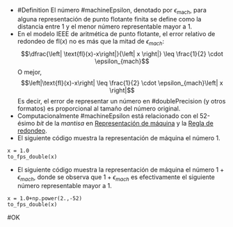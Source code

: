 - #Definition El número #machineEpsilon, denotado por $\epsilon_{\text{mach}}$, para alguna representación de punto flotante finita se define como la distancia entre $1$ y el menor número representable mayor a $1$.
- En el modelo IEEE de aritmética de punto flotante, el error relativo de redondeo de fl($x$) no es más que la mitad de $\epsilon_{mach}$: $$\dfrac{\left| \text{fl}(x)-x\right|}{\left| x \right|} \leq \frac{1}{2} \cdot \epsilon_{mach}$$O mejor, $$\left|\text{fl}(x)-x\right| \leq \frac{1}{2} \cdot \epsilon_{mach}\left| x \right|$$Es decir, el error de representar un número en #doublePrecision  (y otros formatos) es proporcional al tamaño del número original.
- Computacionalmente #machineEpsilon está relacionado con el 52-ésimo *bit* de la *mantisa* en [Representación de máquina](Representación%20de%20máquina.md) y la [Regla de redondeo](Regla%20de%20redondeo.md).
- El siguiente código muestra la representación de máquina el número $1$.
```run-python
x = 1.0
to_fps_double(x)
```
- El siguiente código muestra la representación de máquina el número $1+\epsilon_{mach}$, donde se observa que $1+\epsilon_{mach}$ es efectivamente el siguiente número representable mayor a $1$.
```run-python
x = 1.0+np.power(2.,-52)
to_fps_double(x)
```

#OK